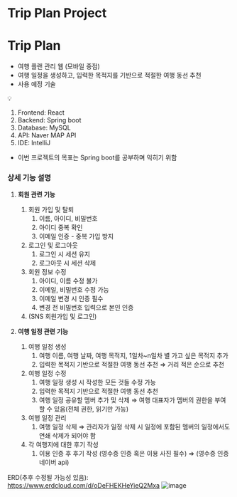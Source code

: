 # Trip Plan Project

# Trip Plan

- 여행 플랜 관리 웹 (모바일 중점)
- 여행 일정을 생성하고, 입력한 목적지를 기반으로 적절한 여행 동선 추천
- 사용 예정 기술

<aside>
💡

1. Frontend: React
2. Backend: Spring boot
3. Database: MySQL
4. API: Naver MAP API
5. IDE: IntelliJ
</aside>

- 이번 프로젝트의 목표는 Spring boot를 공부하며 익히기 위함

### 상세 기능 설명

1. **회원 관련 기능**
    1. 회원 가입 및 탈퇴
        1. 이름, 아이디, 비밀번호
        2. 아이디 중복 확인
        3. 이메일 인증 - 중복 가입 방지
    2. 로그인 및 로그아웃
        1. 로그인 시 세션 유지
        2. 로그아웃 시 세션 삭제
    3. 회원 정보 수정
        1. 아이디, 이름 수정 불가
        2. 이메일, 비밀번호 수정 가능
        3. 이메일 변경 시 인증 필수
        4. 변경 전 비밀번호 입력으로 본인 인증
    4. (SNS 회원가입 및 로그인)
  
2. **여행 일정 관련 기능**
    1. 여행 일정 생성
        1. 여행 이름, 여행 날짜, 여행 목적지, 1일차~n일차 별 가고 싶은 목적지 추가
        2. 입력한 목적지 기반으로 적절한 여행 동선 추천
            ⇒ 거리 적은 순으로 추천
    2. 여행 일정 수정
        1. 여행 일정 생성 시 작성한 모든 것들 수정 가능
        2. 입력한 목적지 기반으로 적절한 여행 동선 추천
        3. 여행 일정 공유할 멤버 추가 및 삭제
            ⇒ 여행 대표자가 멤버의 권한을 부여할 수 있음(전체 권한, 읽기만 가능)     
    3. 여행 일정 관리
        1. 여행 일정 삭제 
        ⇒ 관리자가 일정 삭제 시 일정에 포함된 멤버의 일정에서도 연쇄 삭제가 되어야 함
    4. 각 여행지에 대한 후기 작성
        1. 이용 인증 후 후기 작성 (영수증 인증 혹은 이용 사진 필수)
        ⇒ (영수증 인증 네이버 api)
        

ERD(추후 수정될 가능성 있음): https://www.erdcloud.com/d/oDeFHEKHeYieQ2Mxa
![image](https://github.com/user-attachments/assets/7c36503a-204e-4eda-9325-c563ba54736f)


  
